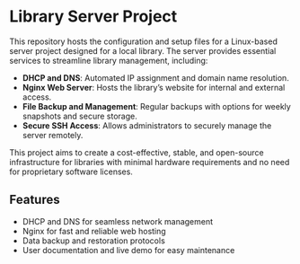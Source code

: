 # Library Server Project

This repository hosts the configuration and setup files for a Linux-based server project designed for a local library. The server provides essential services to streamline library management, including:

- **DHCP and DNS**: Automated IP assignment and domain name resolution.
- **Nginx Web Server**: Hosts the library’s website for internal and external access.
- **File Backup and Management**: Regular backups with options for weekly snapshots and secure storage.
- **Secure SSH Access**: Allows administrators to securely manage the server remotely.

This project aims to create a cost-effective, stable, and open-source infrastructure for libraries with minimal hardware requirements and no need for proprietary software licenses.

## Features

- DHCP and DNS for seamless network management
- Nginx for fast and reliable web hosting
- Data backup and restoration protocols
- User documentation and live demo for easy maintenance
